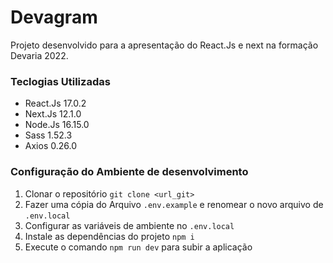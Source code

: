 # Devagram 

Projeto desenvolvido para a apresentação do React.Js e next na formação Devaria 2022. 

### Teclogias Utilizadas 

- React.Js 17.0.2
- Next.Js 12.1.0
- Node.Js 16.15.0
- Sass 1.52.3
- Axios 0.26.0

### Configuração do Ambiente de desenvolvimento 

1. Clonar o repositório `git clone <url_git>`
1. Fazer uma cópia do Arquivo `.env.example` e renomear o novo arquivo de `.env.local`
1. Configurar as variáveis de ambiente no `.env.local`
1. Instale as dependências do projeto `npm i`
1. Execute o comando `npm run dev` para subir a aplicação